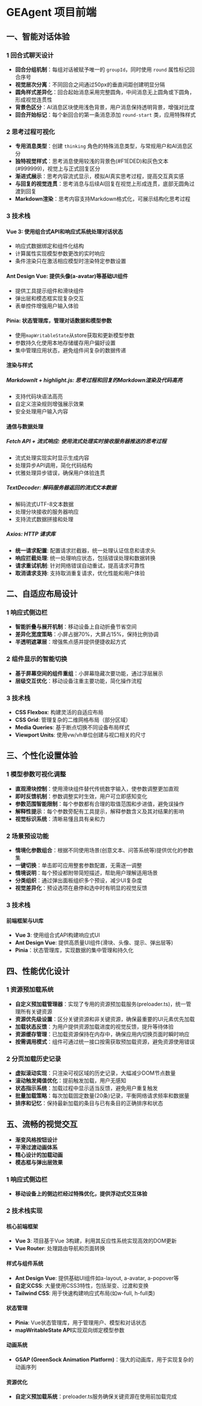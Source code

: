 # GEAgent 项目前端

## 一、智能对话体验
### 1 回合式聊天设计
- **回合分组机制**：每组对话被赋予唯一的 `groupId`，同时使用 `round` 属性标记回合序号
- **视觉层次分离**：不同回合之间通过50px的垂直间距创建明显分隔
- **圆角样式差异化**：回合起始消息采用完整圆角，中间消息无上圆角或下圆角，形成视觉连贯性
- **背景色区分**：AI消息区块使用浅色背景，用户消息保持透明背景，增强对比度
- **回合开始标记**：每个新回合的第一条消息添加 `round-start` 类，应用特殊样式

### 2 思考过程可视化
- **专用消息类型**：创建 `thinking` 角色的特殊消息类型，与常规用户和AI消息区分
- **独特视觉样式**：思考消息使用较浅的背景色(#F1EDED)和灰色文本(#999999)，视觉上与正式回复区分
- **渐进式展示**：思考内容流式显示，模拟AI真实思考过程，提高交互真实感
- **与回复的视觉连贯**：思考消息与后续AI回复在视觉上形成连贯，底部无圆角过渡到回复
- **Markdown渲染**：思考内容支持Markdown格式化，可展示结构化思考过程

### 3 技术栈

#### Vue 3: 使用组合式API和响应式系统处理对话状态
- 响应式数据绑定和组件化结构
- 计算属性实现模型参数更改的实时响应
- 条件渲染只在激活相应模型时渲染特定参数设置

#### Ant Design Vue: 提供头像(a-avatar)等基础UI组件
- 提供工具提示组件和滑块组件
- 弹出层和模态框实现复杂交互
- 表单控件增强用户输入体验

#### Pinia: 状态管理库，管理对话数据和模型参数
- 使用`mapWritableState`从store获取和更新模型参数
- 参数持久化使用本地存储缓存用户偏好设置
- 集中管理应用状态，避免组件间复杂的数据传递

#### 渲染与样式
##### MarkdownIt + highlight.js: 思考过程和回复的Markdown渲染及代码高亮
- 支持代码块语法高亮
- 自定义渲染规则增强展示效果
- 安全处理用户输入内容

#### 通信与数据处理
##### Fetch API + 流式响应: 使用流式处理实时接收服务器推送的思考过程
- 流式处理实现实时显示生成内容
- 处理异步API调用，简化代码结构
- 优雅处理异步错误，确保用户体验连贯

##### TextDecoder: 解码服务器返回的流式文本数据
- 解码流式UTF-8文本数据
- 处理分块接收的服务器响应
- 支持流式数据拼接和处理

##### Axios: HTTP 请求库
- **统一请求配置**: 配置请求拦截器，统一处理认证信息和请求头
- **响应拦截处理**: 统一处理响应状态，包括错误处理和数据转换
- **请求重试机制**: 针对网络错误自动重试，提高请求可靠性
- **取消请求支持**: 支持取消重复请求，优化性能和用户体验

## 二、自适应布局设计
### 1 响应式侧边栏
- **智能折叠与展开机制**：移动设备上自动折叠节省空间
- **差异化宽度策略**：小屏占据70%，大屏占15%，保持比例协调
- **半透明遮罩层**：增强焦点感并提供便捷收起方式

### 2 组件显示的智能切换
- **基于屏幕空间的组件重组**：小屏幕隐藏次要功能，通过浮层展示
- **层级交互优化**：移动设备注重主要功能，简化操作流程

### 3 技术栈
- **CSS Flexbox**: 构建灵活的自适应布局
- **CSS Grid**: 管理复杂的二维网格布局（部分区域）
- **Media Queries**: 基于断点切换不同设备布局样式
- **Viewport Units**: 使用vw/vh单位创建与视口相关的尺寸

## 三、个性化设置体验
### 1 模型参数可视化调整
- **直观滑块控制**：使用滑块组件替代传统数字输入，使参数调整更加直观
- **即时反馈机制**：参数调整实时生效，用户可立即感知变化
- **参数范围智能限制**：每个参数都有合理的取值范围和步进值，避免误操作
- **解释性提示**：每个参数旁配有工具提示，解释参数含义及其对结果的影响
- **视觉标识系统**：清晰易懂且具有亲和力

### 2 场景预设功能
- **情境化参数组合**：根据不同使用场景(创意文本、问答系统等)提供优化的参数集
- **一键切换**：单击即可应用整套参数配置，无需逐一调整
- **情境说明**：每个预设都附带简短描述，帮助用户理解适用场景
- **分类组织**：通过弹出面板组织多个预设，减少UI复杂度
- **视觉差异化**：预设选项在悬停和选中时有明显的视觉反馈

### 3 技术栈
#### 前端框架与UI库
- **Vue 3**: 使用组合式API构建响应式UI
- **Ant Design Vue**: 提供高质量UI组件(滑块、头像、提示、弹出层等)
- **Pinia**：状态管理库，实现数据的集中管理和持久化

## 四、性能优化设计
### 1 资源预加载系统
- **自定义预加载管理器**：实现了专用的资源预加载服务(preloader.ts)，统一管理所有关键资源
- **资源优先级设置**：区分关键资源和非关键资源，确保最重要的UI元素优先加载
- **加载状态反馈**：为用户提供资源加载进度的视觉反馈，提升等待体验
- **资源缓存管理**：已加载资源保持在内存中，确保应用内切换页面时瞬时响应
- **按需调用模式**：组件可通过统一接口按需获取预加载资源，避免资源使用错误

### 2 分页加载历史记录
- **虚拟滚动实现**：只渲染可视区域的历史记录，大幅减少DOM节点数量
- **滚动触发阈值优化**：提前触发加载，用户无感知
- **状态指示系统**：加载过程中显示适当反馈，避免用户重复触发
- **批量加载策略**：每次加载固定数量(20条)记录，平衡网络请求频率和数据量
- **排序和记忆**：保持最新加载的条目与已有条目的正确排序和状态

## 五、流畅的视觉交互
- **渐变风格按钮设计**
- **平滑过渡动画体系**
- **精心设计的加载动画**
- **模态框与弹出层效果**

### 1 响应式侧边栏
- **移动设备上的侧边栏经过特殊优化，提供浮动式交互体验**

### 2 技术栈实现
#### 核心前端框架
- **Vue 3**: 项目基于Vue 3构建，利用其反应性系统实现高效的DOM更新
- **Vue Router**: 处理路由导航和页面转换

#### 样式与组件系统
- **Ant Design Vue**: 提供基础UI组件如a-layout, a-avatar, a-popover等
- **自定义CSS**: 大量使用CSS3特性，包括渐变、过渡和变换
- **Tailwind CSS**: 用于快速构建响应式布局(如w-full, h-full类)

#### 状态管理

- **Pinia**: Vue状态管理库，用于管理用户、模型和对话状态
- **mapWritableState API**实现双向绑定模型参数

####  动画系统
- **GSAP (GreenSock Animation Platform)**：强大的动画库，用于实现复杂的动画序列 

#### 资源优化
- **自定义预加载系统**：preloader.ts服务确保关键资源在使用前加载完成